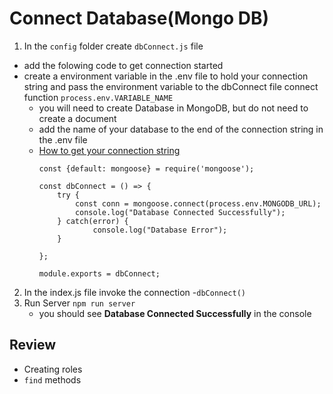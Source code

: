 # Connect Database(Mongo DB)
1. In the `config` folder create `dbConnect.js` file
- add the folowing code to get connection started
- create a environment variable in the .env file to hold your connection string and pass the environment variable to the dbConnect file connect function `process.env.VARIABLE_NAME`
    - you will need to create Database in MongoDB, but do not need to create a document
    - add the name of your database to the end of the connection string in the .env file
    - [How to get your connection string](https://github.com/MERN-STACK2023/MongoDB/blob/main/MongoDBCompass.md)
        ```
        const {default: mongoose} = require('mongoose');

        const dbConnect = () => {
            try {
                const conn = mongoose.connect(process.env.MONGODB_URL);
                console.log("Database Connected Successfully");
            } catch(error) {
                    console.log("Database Error");
            }

        };

        module.exports = dbConnect;
        ```
2. In the index.js file invoke the connection
-`dbConnect()`
3. Run Server `npm run server`
    - you should see **Database Connected Successfully** in the console


## Review
- Creating roles
- `find` methods